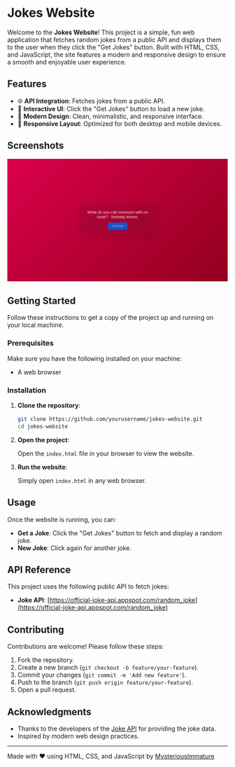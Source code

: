 # Jokes Website

Welcome to the **Jokes Website**! This project is a simple, fun web application that fetches random jokes from a public API and displays them to the user when they click the "Get Jokes" button. Built with HTML, CSS, and JavaScript, the site features a modern and responsive design to ensure a smooth and enjoyable user experience.

## Features

- 🌐 **API Integration**: Fetches jokes from a public API.
- 🎉 **Interactive UI**: Click the "Get Jokes" button to load a new joke.
- 💅 **Modern Design**: Clean, minimalistic, and responsive interface.
- 📱 **Responsive Layout**: Optimized for both desktop and mobile devices.

## Screenshots

![Jokes Website Screenshot](Joke_Generator_Screenshot.png)

## Getting Started

Follow these instructions to get a copy of the project up and running on your local machine.

### Prerequisites

Make sure you have the following installed on your machine:

- A web browser

### Installation

1. **Clone the repository**:

    ```bash
    git clone https://github.com/yourusername/jokes-website.git
    cd jokes-website
    ```

2. **Open the project**:

    Open the `index.html` file in your browser to view the website.

3. **Run the website**:

    Simply open `index.html` in any web browser.

## Usage

Once the website is running, you can:

- **Get a Joke**: Click the "Get Jokes" button to fetch and display a random joke.
- **New Joke**: Click again for another joke.

## API Reference

This project uses the following public API to fetch jokes:

- **Joke API**: [https://official-joke-api.appspot.com/random_joke](https://official-joke-api.appspot.com/random_joke)

## Contributing

Contributions are welcome! Please follow these steps:

1. Fork the repository.
2. Create a new branch (`git checkout -b feature/your-feature`).
3. Commit your changes (`git commit -m 'Add new feature'`).
4. Push to the branch (`git push origin feature/your-feature`).
5. Open a pull request.

## Acknowledgments

- Thanks to the developers of the [Joke API](https://official-joke-api.appspot.com/random_joke) for providing the joke data.
- Inspired by modern web design practices.

---

Made with ❤️ using HTML, CSS, and JavaScript by [MysteriousImmature](https://github.com/MysteriousImmature/)
